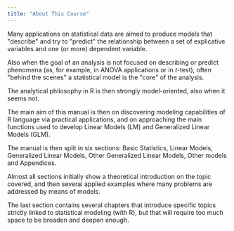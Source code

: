 ```yaml
---
title: "About This Course"
---
```


Many applications on statistical data are aimed to produce models that "describe" and try to "predict" the relationship between a set of explicative variables and one (or more) dependent variable.

Also when the goal of an analysis is not focused on describing or predict phenomena (as, for example, in ANOVA applications or in $t$-test), often "behind the scenes" a statistical model is the "core" of the analysis.

The analytical philosophy in R is then strongly model-oriented, also when it seems not.

The main aim of this manual is then on discovering modeling capabilities of R language via practical applications, and on approaching the main functions used to develop Linear Models (LM) and Generalized Linear Models (GLM).  

The manual is then split in six sections: Basic Statistics, Linear Models, Generalized Linear Models, Other Generalized Linear Models, Other models and Appendices.

Almost all sections initially show a theoretical introduction on the topic covered, and then several applied examples where many problems are addressed by means of models.

The last section contains several chapters that introduce specific topics strictly linked to statistical modeling (with R), but that will require too much space to be broaden and deepen enough.

